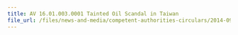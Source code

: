 ```yaml
---
title: AV 16.01.003.0001 Tainted Oil Scandal in Taiwan 
file_url: /files/news-and-media/competent-authorities-circulars/2014-09-16-CA.pdf
---
```

